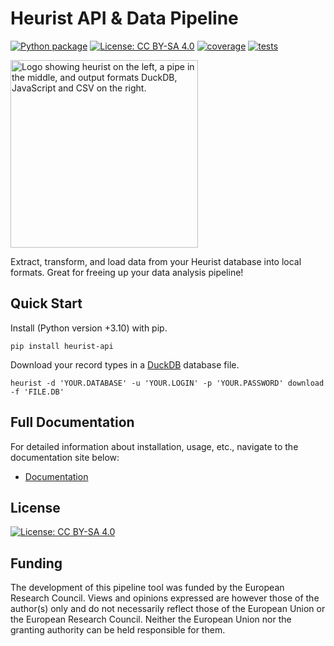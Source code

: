 # Heurist API & Data Pipeline

[![Python package](https://github.com/LostMa-ERC/heurist-etl-pipeline/actions/workflows/python-package.yml/badge.svg)](https://github.com/LostMa-ERC/heurist-etl-pipeline/actions/workflows/python-package.yml) [![License: CC BY-SA 4.0](https://img.shields.io/badge/License-CC_BY--SA_4.0-lightgrey.svg)](https://creativecommons.org/licenses/by-sa/4.0/)
[![coverage](https://github.com/LostMa-ERC/heurist-etl-pipeline/raw/main/docs/assets/coverage-badge.svg)](https://github.com/LostMa-ERC/heurist-etl-pipeline/raw/main/docs/assets/coverage-badge.svg)
[![tests](https://github.com/LostMa-ERC/heurist-etl-pipeline/raw/main/docs/assets/tests-badge.svg)](https://github.com/LostMa-ERC/heurist-etl-pipeline/raw/main/docs/assets/tests-badge.svg)

<img src="https://github.com/LostMa-ERC/heurist-etl-pipeline/raw/main/docs/assets/logo-transparent-1.png" style="width:300px" alt="Logo showing heurist on the left, a pipe in the middle, and output formats DuckDB, JavaScript and CSV on the right."/>

Extract, transform, and load data from your Heurist database into local formats. Great for freeing up your data analysis pipeline!

## Quick Start

Install (Python version +3.10) with pip.

```shell
pip install heurist-api
```

Download your record types in a [DuckDB](https://duckdb.org/) database file.

```shell
heurist -d 'YOUR.DATABASE' -u 'YOUR.LOGIN' -p 'YOUR.PASSWORD' download -f 'FILE.DB'
```

## Full Documentation

For detailed information about installation, usage, etc., navigate to the documentation site below:

- [Documentation](https://lostma-erc.github.io/heurist-api/)

## License

[![License: CC BY-SA 4.0](https://img.shields.io/badge/License-CC_BY--SA_4.0-lightgrey.svg)](https://creativecommons.org/licenses/by-sa/4.0/)

## Funding

The development of this pipeline tool was funded by the European Research Council. Views and opinions expressed are however those of the author(s) only and do not necessarily reflect those of the European Union or the European Research Council. Neither the European Union nor the granting authority can be held responsible for them.
